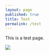 ```yaml
---
layout: page
published: true
title: Test
permalink: /test
---
```


This is a test page.

![](/http://gpmd.github.io/colophon/assets/uploads/Magento-Logo.png)